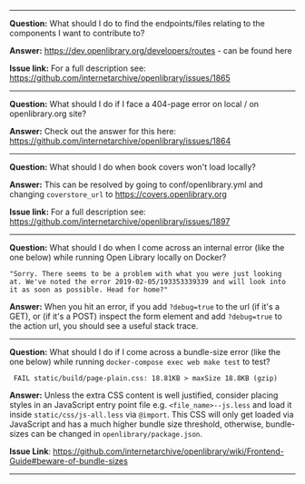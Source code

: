 

***
**Question:** What should I do to find the endpoints/files relating to the components I want to contribute to?

**Answer:** https://dev.openlibrary.org/developers/routes - can be found here

**Issue link:** For a full description see: https://github.com/internetarchive/openlibrary/issues/1865

***
**Question:** What should I do if I face a 404-page error on local / on openlibrary.org site?

**Answer:** Check out the answer for this here: https://github.com/internetarchive/openlibrary/issues/1864

***
**Question:** What should I do when book covers won't load locally?

**Answer:** This can be resolved by going to conf/openlibrary.yml and changing `coverstore_url` to https://covers.openlibrary.org

**Issue link:** For a full description see: https://github.com/internetarchive/openlibrary/issues/1897
***
**Question:** What should I do when I come across an internal error (like the one below) while running Open Library locally on Docker? 
```
"Sorry. There seems to be a problem with what you were just looking at. We've noted the error 2019-02-05/193353339339 and will look into it as soon as possible. Head for home?"
```
**Answer:** When you hit an error, if you add `?debug=true` to the url (if it's a GET), or (if it's a POST) inspect the form element and add `?debug=true` to the action url, you should see a useful stack trace.
***
**Question:** What should I do if I come across a bundle-size error (like the one below) while running `docker-compose exec web make test` to test? 
```
 FAIL static/build/page-plain.css: 18.81KB > maxSize 18.8KB (gzip)
```
**Answer:** Unless the extra CSS content is well justified, consider placing styles in an JavaScript entry point file e.g. `<file_name>--js.less` and load it inside `static/css/js-all.less` via `@import`. This CSS will only get loaded via JavaScript and has a much higher bundle size threshold, otherwise, bundle-sizes can be changed in `openlibrary/package.json`.

**Issue Link**: https://github.com/internetarchive/openlibrary/wiki/Frontend-Guide#beware-of-bundle-sizes
***
